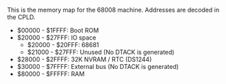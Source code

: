 This is the memory map for the 68008 machine. Addresses are decoded in the CPLD.

- $00000 - $1FFFF: Boot ROM
- $20000 - $27FFF: IO space
	- $20000 - $20FFF: 68681
	- $21000 - $27FFF: Unused (No DTACK is generated)
- $28000 - $2FFFF: 32K NVRAM / RTC (DS1244)
- $30000 - $7FFFF: External bus (No DTACK is generated)
- $80000 - $FFFFF: RAM

